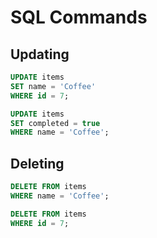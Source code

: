 # SQL Commands

## Updating

<div class="row">
<div class="cell-4">

```sql
UPDATE items
SET name = 'Coffee'
WHERE id = 7;
```

</div>
<div class="cell-2">

</div>
</div>



<div class="row">
<div class="cell-4">

```sql
UPDATE items
SET completed = true
WHERE name = 'Coffee';
```

</div>
<div class="cell-2">

</div>
</div>

## Deleting

<div class="row">
<div class="cell-4">

```sql
DELETE FROM items
WHERE name = 'Coffee';
```

</div>
<div class="cell-2">

</div>
</div>


<div class="row">
<div class="cell-4">

```sql
DELETE FROM items
WHERE id = 7;
```

</div>
<div class="cell-2">

</div>
</div>


